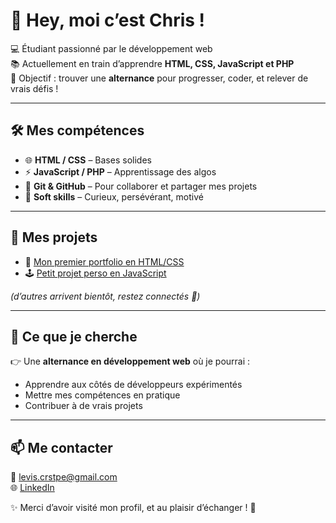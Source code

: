 # 👋 Hey, moi c’est Chris !

💻 Étudiant passionné par le développement web  
📚 Actuellement en train d’apprendre **HTML, CSS, JavaScript et PHP**  
🚀 Objectif : trouver une **alternance** pour progresser, coder, et relever de vrais défis !  

---

## 🛠️ Mes compétences
- 🌐 **HTML / CSS** – Bases solides
- ⚡ **JavaScript / PHP** – Apprentissage des algos
- 🔧 **Git & GitHub** – Pour collaborer et partager mes projets
- 🧠 **Soft skills** – Curieux, persévérant, motivé  

---

## 📂 Mes projets
- 🎨 [Mon premier portfolio en HTML/CSS](lien_vers_ton_repo)  
- 🕹️ [Petit projet perso en JavaScript](lien_vers_ton_repo)  

*(d’autres arrivent bientôt, restez connectés 👀)*  

---

## 🎯 Ce que je cherche
👉 Une **alternance en développement web** où je pourrai :  
- Apprendre aux côtés de développeurs expérimentés  
- Mettre mes compétences en pratique  
- Contribuer à de vrais projets  

---

## 📫 Me contacter
📩 levis.crstpe@gmail.com  
🌐 [LinkedIn](ton_lien_linkedin)  

✨ Merci d’avoir visité mon profil, et au plaisir d’échanger ! 🚀
